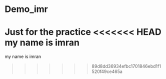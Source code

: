 # Demo_imr
Just for the practice
<<<<<<< HEAD
my name is imran
=======
my name is  imran
>>>>>>> 89d8dd36934efbc1701846ebd1f1520f49ce465a
